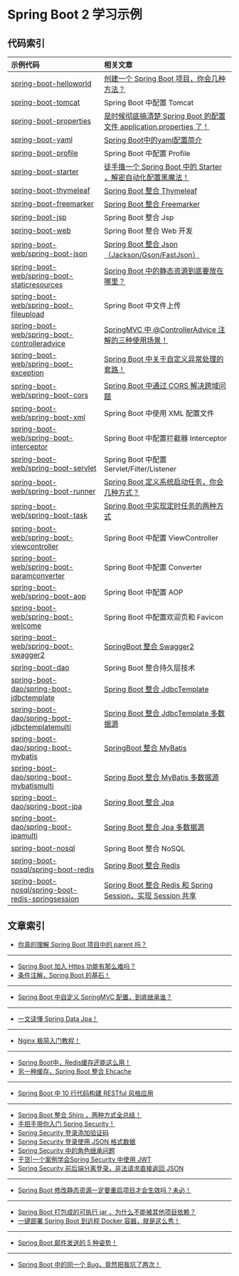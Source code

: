 # Spring Boot 2 学习示例

## 代码索引

|示例代码|相关文章|
|:-|:-|
|[spring-boot-helloworld](https://github.com/zhengjian511/spring-boot-samples/tree/master/spring-boot-helloworld)|[创建一个 Spring Boot 项目，你会几种方法？](http://springboot.javaboy.org/2019/0412/springboot-init)|
|[spring-boot-tomcat](https://github.com/zhengjian511/spring-boot-samples/tree/master/spring-boot-tomcat)|Spring Boot 中配置 Tomcat|
|[spring-boot-properties](https://github.com/zhengjian511/spring-boot-samples/tree/master/spring-boot-properties)|[是时候彻底搞清楚 Spring Boot 的配置文件 application.properties 了！](http://springboot.javaboy.org/2019/0530/application.properties)|
|[spring-boot-yaml](https://github.com/zhengjian511/spring-boot-samples/tree/master/spring-boot-yaml)|[Spring Boot中的yaml配置简介](http://springboot.javaboy.org/2019/0416/spring-boot-yaml)|
|[spring-boot-profile](https://github.com/zhengjian511/spring-boot-samples/tree/master/spring-boot-profile)|Spring Boot 中配置 Profile|
|[spring-boot-starter](https://github.com/zhengjian511/spring-boot-samples/tree/master/spring-boot-starter)|[徒手撸一个 Spring Boot 中的 Starter ，解密自动化配置黑魔法！](http://springboot.javaboy.org/2019/0520/springboot-starter)|
|[spring-boot-thymeleaf](https://github.com/zhengjian511/spring-boot-samples/tree/master/spring-boot-thymeleaf)|[Spring Boot 整合 Thymeleaf](http://springboot.javaboy.org/2019/0613/springboot-thymeleaf)|
|[spring-boot-freemarker](https://github.com/zhengjian511/spring-boot-samples/tree/master/spring-boot-freemarker)|[Spring Boot 整合 Freemarker](http://springboot.javaboy.org/2019/0705/springboot-freemarker)|
|[spring-boot-jsp](https://github.com/zhengjian511/spring-boot-samples/tree/master/spring-boot-jsp)|Spring Boot 整合 Jsp|
|[spring-boot-web](https://github.com/zhengjian511/spring-boot-samples/tree/master/spring-boot-web)|Spring Boot 整合 Web 开发|
|[spring-boot-web/spring-boot-json](https://github.com/zhengjian511/spring-boot-samples/tree/master/spring-boot-web/spring-boot-json)|[Spring Boot 整合 Json（Jackson/Gson/FastJson）](http://springboot.javaboy.org/2019/0528/javassm#64-json-%E9%85%8D%E7%BD%AE)|
|[spring-boot-web/spring-boot-staticresources](https://github.com/zhengjian511/spring-boot-samples/tree/master/spring-boot-web/spring-boot-staticresources)|[Spring Boot 中的静态资源到底要放在哪里？](http://springboot.javaboy.org/2019/0408/springboot-static-resources)|
|[spring-boot-web/spring-boot-fileupload](https://github.com/zhengjian511/spring-boot-samples/tree/master/spring-boot-web/spring-boot-fileupload)|Spring Boot 中文件上传|
|[spring-boot-web/spring-boot-controlleradvice](https://github.com/zhengjian511/spring-boot-samples/tree/master/spring-boot-web/spring-boot-controlleradvice)|[SpringMVC 中 @ControllerAdvice 注解的三种使用场景！](http://springboot.javaboy.org/2019/0422/springmvc-controlleradvice)|
|[spring-boot-web/spring-boot-exception](https://github.com/zhengjian511/spring-boot-samples/tree/master/spring-boot-web/spring-boot-exception)|[Spring Boot 中关于自定义异常处理的套路！](http://springboot.javaboy.org/2019/0417/spring-boot-exception)|
|[spring-boot-web/spring-boot-cors](https://github.com/zhengjian511/spring-boot-samples/tree/master/spring-boot-web/spring-boot-cors)|[Spring Boot 中通过 CORS 解决跨域问题](http://springboot.javaboy.org/2019/0412/springboot-cors)|
|[spring-boot-web/spring-boot-xml](https://github.com/zhengjian511/spring-boot-samples/tree/master/spring-boot-web/spring-boot-xml)|Spring Boot 中使用 XML 配置文件|
|[spring-boot-web/spring-boot-interceptor](https://github.com/zhengjian511/spring-boot-samples/tree/master/spring-boot-web/spring-boot-interceptor)|Spring Boot 中配置拦截器 Interceptor|
|[spring-boot-web/spring-boot-servlet](https://github.com/zhengjian511/spring-boot-samples/tree/master/spring-boot-web/spring-boot-servlet)|Spring Boot 中配置 Servlet/Filter/Listener|
|[spring-boot-web/spring-boot-runner](https://github.com/zhengjian511/spring-boot-samples/tree/master/spring-boot-web/spring-boot-runner)|[Spring Boot 定义系统启动任务，你会几种方式？](http://springboot.javaboy.org/2019/0415/springboot-commandlinerunner)|
|[spring-boot-web/spring-boot-task](https://github.com/zhengjian511/spring-boot-samples/tree/master/spring-boot-web/spring-boot-task)|[Spring Boot 中实现定时任务的两种方式](http://springboot.javaboy.org/2019/0418/springboot-schedule-task)|
|[spring-boot-web/spring-boot-viewcontroller](https://github.com/zhengjian511/spring-boot-samples/tree/master/spring-boot-web/spring-boot-viewcontroller)|Spring Boot 中配置 ViewController|
|[spring-boot-web/spring-boot-paramconverter](https://github.com/zhengjian511/spring-boot-samples/tree/master/spring-boot-web/spring-boot-paramconverter)|Spring Boot 中配置 Converter|
|[spring-boot-web/spring-boot-aop](https://github.com/zhengjian511/spring-boot-samples/tree/master/spring-boot-web/spring-boot-aop)|Spring Boot 中配置 AOP|
|[spring-boot-web/spring-boot-welcome](https://github.com/zhengjian511/spring-boot-samples/tree/master/spring-boot-web/spring-boot-welcome)|Spring Boot 中配置欢迎页和 Favicon|
|[spring-boot-web/spring-boot-swagger2](https://github.com/zhengjian511/spring-boot-samples/tree/master/spring-boot-web/spring-boot-swagger2)|[SpringBoot 整合 Swagger2](http://springboot.javaboy.org/2019/0416/springboot-swagger)|
|[spring-boot-dao](https://github.com/zhengjian511/spring-boot-samples/tree/master/spring-boot-dao)|Spring Boot 整合持久层技术|
|[spring-boot-dao/spring-boot-jdbctemplate](https://github.com/zhengjian511/spring-boot-samples/tree/master/spring-boot-dao/spring-boot-jdbctemplate)|[Spring Boot 整合 JdbcTemplate](http://springboot.javaboy.org/2019/0406/jdbctemplate)|
|[spring-boot-dao/spring-boot-jdbctemplatemulti](https://github.com/zhengjian511/spring-boot-samples/tree/master/spring-boot-dao/spring-boot-jdbctemplatemulti)|[Spring Boot 整合 JdbcTemplate 多数据源](http://springboot.javaboy.org/2019/0406/springboot-jdbctemplate)|
|[spring-boot-dao/spring-boot-mybatis](https://github.com/zhengjian511/spring-boot-samples/tree/master/spring-boot-dao/spring-boot-mybatis)|[SpringBoot 整合 MyBatis](http://springboot.javaboy.org/2019/0407/springboot-mybatis)|
|[spring-boot-dao/spring-boot-mybatismulti](https://github.com/zhengjian511/spring-boot-samples/tree/master/spring-boot-dao/spring-boot-mybatismulti)|[Spring Boot 整合 MyBatis 多数据源](http://springboot.javaboy.org/2019/0407/mybatis-multi)|
|[spring-boot-dao/spring-boot-jpa](https://github.com/zhengjian511/spring-boot-samples/tree/master/spring-boot-dao/spring-boot-jpa)|[Spring Boot 整合 Jpa](http://springboot.javaboy.org/2019/0407/springboot-jpa)|
|[spring-boot-dao/spring-boot-jpamulti](https://github.com/zhengjian511/spring-boot-samples/tree/master/spring-boot-dao/spring-boot-jpamulti)|[Spring Boot 整合 Jpa 多数据源](http://springboot.javaboy.org/2019/0407/springboot-jpa-multi)|
|[spring-boot-nosql](https://github.com/zhengjian511/spring-boot-samples/tree/master/spring-boot-nosql)|Spring Boot 整合 NoSQL|
|[spring-boot-nosql/spring-boot-redis](https://github.com/zhengjian511/spring-boot-samples/tree/master/spring-boot-nosql/spring-boot-redis)|[Spring Boot 整合 Redis](http://springboot.javaboy.org/2019/0603/springboot-redis)|
|[spring-boot-nosql/spring-boot-redis-springsession](https://github.com/zhengjian511/spring-boot-samples/tree/master/spring-boot-nosql/spring-boot-redis-springsession)|[Spring Boot 整合 Redis 和 Spring Session，实现 Session 共享](http://springboot.javaboy.org/2019/0604/springboot-springsession)|

## 文章索引
- [你真的理解 Spring Boot 项目中的 parent 吗？](http://springboot.javaboy.org/2019/0413/spring-boot-parent)
---
- [Spring Boot 加入 Https 功能有那么难吗？](http://springboot.javaboy.org/2019/0813/springboot-https)
- [条件注解，Spring Boot 的基石！](http://springboot.javaboy.org/2019/0802/springboot-conditional)
---
- [Spring Boot 中自定义 SpringMVC 配置，到底继承谁？](http://springboot.javaboy.org/2019/0912/springmvc-config)
---
- [一文读懂 Spring Data Jpa！](http://springboot.javaboy.org/2019/0412/springdata-jpa)
---
- [Nginx 极简入门教程！](http://springboot.javaboy.org/2019/0605/nginx-guide)
---
- [Spring Boot中，Redis缓存还能这么用！](http://springboot.javaboy.org/2019/0416/springboot-redis)
- [另一种缓存，Spring Boot 整合 Ehcache](http://springboot.javaboy.org/2019/0612/springboot-ehcache)
---
- [Spring Boot 中 10 行代码构建 RESTful 风格应用](http://springboot.javaboy.org/2019/0606/springboot-restful)
---
- [Spring Boot 整合 Shiro ，两种方式全总结！](http://springboot.javaboy.org/2019/0611/springboot-shiro)
- [手把手带你入门 Spring Security！](http://springboot.javaboy.org/2019/0725/springboot-springsecurity)
- [Spring Security 登录添加验证码](http://springboot.javaboy.org/2019/0613/springsecurity-verifycode)
- [Spring Security 登录使用 JSON 格式数据](http://springboot.javaboy.org/2019/0613/springsecurity-json)
- [Spring Security 中的角色继承问题](http://springboot.javaboy.org/2019/0613/springsecurity-role)
- [干货|一个案例学会Spring Security 中使用 JWT](http://springboot.javaboy.org/2019/0408/springboot-jwt)
- [Spring Security 前后端分离登录，非法请求直接返回 JSON](http://springboot.javaboy.org/2019/1016/springsecurity-login-json)
---
- [Spring Boot 修改静态资源一定要重启项目才会生效吗？未必！](http://springboot.javaboy.org/2019/0808/springboot-livereload)
---
- [Spring Boot 打包成的可执行 jar ，为什么不能被其他项目依赖？](http://springboot.javaboy.org/2019/0709/springboot-jar)
- [一键部署 Spring Boot 到远程 Docker 容器，就是这么秀！](http://springboot.javaboy.org/2019/0830/springboot-docker)
---
- [Spring Boot 邮件发送的 5 种姿势！](http://springboot.javaboy.org/2019/0717/springboot-mail)
---
- [Spring Boot 中的同一个 Bug，竟然把我坑了两次！](http://springboot.javaboy.org/2019/0814/springboot-bug)

